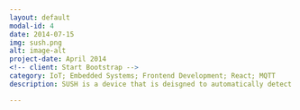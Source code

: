 ```yaml
---
layout: default
modal-id: 4
date: 2014-07-15
img: sush.png
alt: image-alt
project-date: April 2014
<!-- client: Start Bootstrap -->
category: IoT; Embedded Systems; Frontend Development; React; MQTT
description: SUSH is a device that is deisgned to automatically detect the color of colored plates in a sushi restaurant. SUSH was built to demonstrate the capabilities of a Spectral Sensor (<a href='https://ams.com/as7262'>AS7262</a>), <strong>Internet of Things(IoT)</string> technologies such as <strong><a href='http://mqtt.org/'>MQTT</a></strong> and other Web technologies such as <a href='https://reactjs.org/'>React</a>.</br></br> The Spectral Sensor is used to determine the colour of the plates by reading in the raw values and comparing against a referenced obtained from the average of a few samples. In order to deal with uncertain network conditions, the sensor reading process and data sending process is decoupled with the use of interrupt triggered threads and a shared queue. This allows users to input plates without being hindered by a slow network. <img src="img/portfolio/sush_app.png" class="img-responsive img-centered" alt="">The plate colour is sent from a Raspberry Pi to a central device (laptop) via MQTT. The sleek frontend seen above is built using React to allow for dynamic updating of the collated bill.More information available at <a href="https://github.com/patrickjohncyh/SUSH"> Github Repo </a></br></br>Here is a short video demonstration, <video controls="controls" width="320" height="240" src="vids/sush_demo.mp4"></video>

---
```

